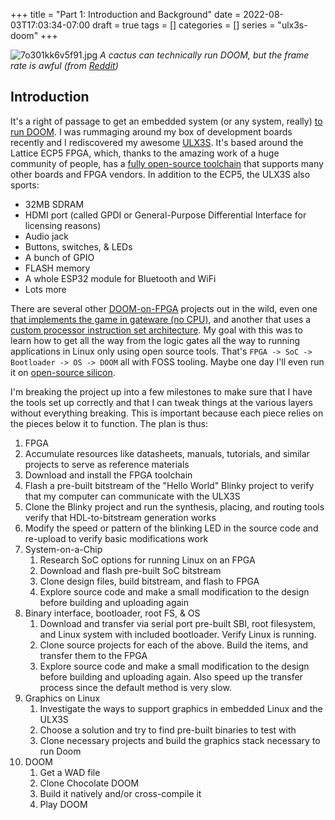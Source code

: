 +++
title = "Part 1: Introduction and Background"
date = 2022-08-03T17:03:34-07:00
draft = true
tags = []
categories = []
series = "ulx3s-doom"
+++

![7o301kk6v5f91.jpg](:/41d78c8f6746444bbf2a906e822e4d2e)
*A cactus can technically run DOOM, but the frame rate is awful (from [Reddit](https://www.reddit.com/r/hmmm/comments/wdrf44/hmmm/))*

## Introduction
It's a right of passage to get an embedded system (or any system, really) [to run DOOM](https://www.reddit.com/r/itrunsdoom/). I was rummaging around my box of development boards recently and I rediscovered my awesome [ULX3S](https://radiona.org/ulx3s/). It's based around the Lattice ECP5 FPGA, which, thanks to the amazing work of a huge community of people, has a [fully open-source toolchain](https://github.com/YosysHQ/oss-cad-suite-build) that supports many other boards and FPGA vendors. In addition to the ECP5, the ULX3S also sports:
* 32MB SDRAM
* HDMI port (called GPDI or General-Purpose Differential Interface for licensing reasons)
* Audio jack
* Buttons, switches, & LEDs
* A bunch of GPIO
* FLASH memory
* A whole ESP32 module for Bluetooth and WiFi
* Lots more

There are several other [DOOM-on-FPGA](https://www.youtube.com/watch?v=3ZBAZ5QoCAk) projects out in the wild, even one [that implements the game in gateware (no CPU)](https://twitter.com/sylefeb/status/1258808333265514497?s=20), and another that uses a [custom processor instruction set architecture](https://github.com/mbitsnbites/mc1-doom). My goal with this was to learn how to get all the way from the logic gates all the way to running applications in Linux only using open source tools. That's `FPGA -> SoC -> Bootloader -> OS -> DOOM` all with FOSS tooling. Maybe one day I'll even run it on [open-source silicon](https://skywater-pdk.readthedocs.io/en/main/).

I'm breaking the project up into a few milestones to make sure that I have the tools set up correctly and that I can tweak things at the various layers without everything breaking. This is important because each piece relies on the pieces below it to function. The plan is thus:

1. FPGA
  1. Accumulate resources like datasheets, manuals, tutorials, and similar projects to serve as reference materials
  2. Download and install the FPGA toolchain
  3. Flash a pre-built bitstream of the "Hello World" Blinky project to verify that my computer can communicate with the ULX3S
  4. Clone the Blinky project and run the synthesis, placing, and routing tools verify that HDL-to-bitstream generation works
  5. Modify the speed or pattern of the blinking LED in the source code and re-upload to verify basic modifications work
2. System-on-a-Chip
	1. Research SoC options for running Linux on an FPGA
	2. Download and flash pre-built SoC bitstream
	3. Clone design files, build bitstream, and flash to FPGA
	4. Explore source code and make a small modification to the design before building and uploading again
3. Binary interface, bootloader, root FS, & OS
	1. Download and transfer via serial port pre-built SBI, root filesystem, and Linux system with included bootloader. Verify Linux is running.
	2. Clone source projects for each of the above. Build the items, and transfer them to the FPGA
	3. Explore source code and make a small modification to the design before building and uploading again. Also speed up the transfer process since the default method is very slow.
4. Graphics on Linux
	1. Investigate the ways to support graphics in embedded Linux and the ULX3S
	2. Choose a solution and try to find pre-built binaries to test with
	3. Clone necessary projects and build the graphics stack necessary to run Doom
6. DOOM
	1. Get a WAD file
	2. Clone Chocolate DOOM
	3. Build it natively and/or cross-compile it
	4. Play DOOM